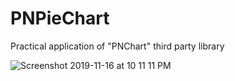 # PNPieChart
Practical application of "PNChart" third party library 

![Screenshot 2019-11-16 at 10 11 11 PM](https://user-images.githubusercontent.com/38103919/68996305-35f0bf80-08be-11ea-9e7a-0c9f8731a334.png)
